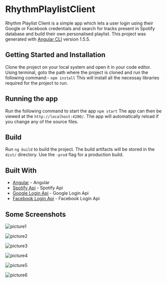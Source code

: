 # RhythmPlaylistClient

Rhythm Playlist Client is a simple app which lets a user login using their Google or Facebook credentials and search for tracks present in Spotify database and build their own personalised playlist.
This project was generated with [Angular CLI](https://github.com/angular/angular-cli) version 1.5.5.


## Getting Started and Installation

Clone the project on your local system and open it in your code editor.
Using terminal, goto the path where the project is cloned and run the following command:-
`npm install`
This will install all the necessay libraries required for the project to run.

## Running the app
Run the following command to start the app
`npm start`
The app can then be viewed at the `http://localhost:4200/`. The app will automatically reload if you change any of the source files.

## Build

Run `ng build` to build the project. The build artifacts will be stored in the `dist/` directory. Use the `-prod` flag for a production build.

## Built With

- [Angular](https://angular.io/) - Angular
- [Spotify Api](https://developer.spotify.com/web-api/) - Spotify Api
- [Google Login Api](https://developers.google.com/apis-explorer/#p/) - Google Login Api
- [Facebook Login Api](https://developers.facebook.com/) - Facebook Login Api

## Some Screenshots

![picture1](https://user-images.githubusercontent.com/32042786/35405741-2004fad4-01d5-11e8-89a1-a7a36297994e.png)

![picture2](https://user-images.githubusercontent.com/32042786/35405747-25e8d72c-01d5-11e8-9706-9a48144ef63a.png)

![picture3](https://user-images.githubusercontent.com/32042786/35405755-2c89afca-01d5-11e8-891b-118f894d790c.png)

![picture4](https://user-images.githubusercontent.com/32042786/35405766-315008ba-01d5-11e8-911e-b219113592aa.png)

![picture5](https://user-images.githubusercontent.com/32042786/35405833-3b942d2e-01d5-11e8-90c7-9e436720af12.png)

![picture6](https://user-images.githubusercontent.com/32042786/35405843-40307c0c-01d5-11e8-9cd9-e4493ba3bf03.png)

